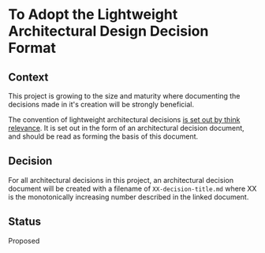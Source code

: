# To Adopt the Lightweight Architectural Design Decision Format

## Context

This project is growing to the size and maturity where documenting the decisions made in it's creation will be strongly beneficial.

The convention of lightweight architectural decisions [is set out by think relevance](http://thinkrelevance.com/blog/2011/11/15/documenting-architecture-decisions). It is set out in the form of an architectural decision document, and should be read as forming the basis of this document.

## Decision

For all architectural decisions in this project, an architectural decision document will be created with a filename of `XX-decision-title.md` where XX is the monotonically increasing number described in the linked document.

## Status

Proposed
